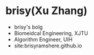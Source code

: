 # brisy(Xu Zhang)
- brisy's bolg
- Biomeidcal Engineering, XJTU
- Algorithm Engineer, UIH
- site:brisyramshere.github.io



